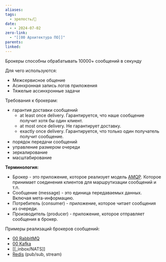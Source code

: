 ```yaml
---
aliases: 
tags:
  - зрелость/🌱
date:
  - - 2024-07-02
zero-link:
  - "[[00 Архитектура ПО]]"
parents: 
linked:
---
```

Брокеры способны обрабатывать 10000+ сообщений в секунду 

Для чего используются:
- Межсервисное общение
- Асинхронная запись логов приложения
- Тяжелые ассинхронные задачи

Требования к брокерам:
- гарантия доставки сообщений
	- at least once delivery. Гарантируется, что наше сообщение получит хотя бы один клиент.
	- at most once delivery. Не гарантирует доставку.
	- exactly once delivery. Гарантируется, что только один получатель получит сообщение.
- порядок передачи сообщений
- управление размером очереди
- зеркалирование
- масштабирование

**Терминология:**
- Брокер - это приложение, которое реализует модель [AMQP](Advanced%20Message%20Queuing%20Protocol.md). Которое принимает соединения клиентов для маршрутизации сообщений и т.п.
- Сообщение (message) - это единица передаваемых данных. Включая мета-информацию.
- Потребитель (consumer) - приложение, которое читает сообщения из очереди.
- Производитель (producer) - приложение, которое отправляет сообщения в брокер.

Примеры реализаций брокеров сообщений:
- [00 RabbitMQ](00%20RabbitMQ.md)
- [00 Kafka](00%20Kafka.md)
- [[_inbox/NATS]]
- [Redis](Redis.md) (pub/sub, stream)